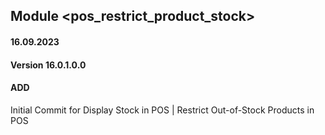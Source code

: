 ## Module <pos_restrict_product_stock>

#### 16.09.2023
#### Version 16.0.1.0.0
#### ADD
Initial Commit for Display Stock in POS | Restrict Out-of-Stock Products in POS
